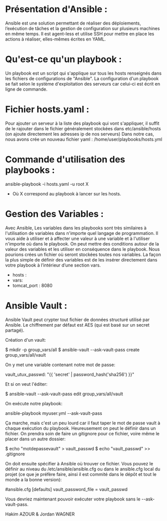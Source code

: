 # Présentation d'Ansible :

Ansible est une solution permettant de réaliser des déploiements, l’exécution de tâches et la gestion de configuration sur plusieurs machines 
en même temps. Il est agent-less et utilise SSH pour mettre en place les actions à réaliser, elles-mêmes écrites en YAML.

# Qu'est-ce qu'un playbook : 

Un playbook est un script qui s'applique sur tous les hosts renseignés dans les fichiers de configurations de "Ansible".
La configuration d'un playbook se fait selon le système d'exploitation des serveurs car celui-ci est écrit en ligne de commande.

# Fichier hosts.yaml :

Pour ajouter un serveur à la liste des playbook qui vont s'appliquer, il suffit de le rajouter dans le fichier généralement stockées dans 
etc/ansible/hosts (on ajoute directement les adresses ip de nos serveurs)
Dans notre cas, nous avons crée un nouveau fichier yaml : /home/user/playbooks/hosts.yml

# Commande d'utilisation des playbooks : 

ansible-playbook -i hosts.yaml -u root X
* Où X correspond au playbook à lancer sur les hosts.

# Gestion des Variables :

Avec Ansible, Les variables dans les playbooks sont très similaires à l'utilisation de variables dans n'importe quel langage de programmation. 
Il vous aide à utiliser et à affecter une valeur à une variable et à l'utiliser n'importe où dans le playbook. On peut mettre des conditions 
autour de la valeur des variables et les utiliser en conséquence dans le playbook.
Nous pourions crées un fichier où seront stockées toutes nos variables.
La façon la plus simple de définir des variables est de les insérer directement dans votre playbook à l’intérieur d’une section vars.

- hosts : <your hosts> 
- vars:
- tomcat_port : 8080 
  
# Ansible Vault :

Ansible Vault peut crypter tout fichier de données structuré utilisé par Ansible.
Le chiffrement par défaut est AES (qui est basé sur un secret partagé).

Création d'un vault:

$ mkdir -p group_vars/all
$ ansible-vault --ask-vault-pass create group_vars/all/vault

On y met une variable contenant notre mot de passe:

vault_utux_passwd: "{{ 'secret' | password_hash('sha256') }}"

Et si on veut l'éditer:

$ ansible-vault --ask-vault-pass edit group_vars/all/vault

On exécute notre playbook:

ansible-playbook myuser.yml --ask-vault-pass

Ça marche, mais c'est un peu lourd car il faut taper le mot de passe vault à chaque exécution du playbook. Heureusement on peut le définir dans un fichier. On prendra soin de faire un gitignore pour ce fichier, voire même le placer dans un autre dossier:

$ echo "motdepassevault" > vault_passwd
$ echo "vault_passwd" >> .gitignore

On doit ensuite spécifier à Ansible où trouver ce fichier. Vous pouvez le définir au niveau du /etc/ansible/ansible.cfg ou dans le ansible.cfg local du projet (ce que je préfère faire, ainsi il est commité dans le dépôt et tout le monde a la bonne version):

#ansible.cfg
[defaults]
vault_password_file = vault_passwd

Vous devriez maintenant pouvoir exécuter votre playbook sans le --ask-vault-pass.

Hakim AZOUR & Jordan WAGNER

